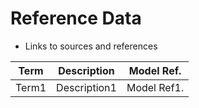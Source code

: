 # Reference Data

* Links to sources and references


| Term | Description | Model Ref.
| ---------------- | ---------- | -------------- |
| Term1     | Description1 | Model Ref1. |

